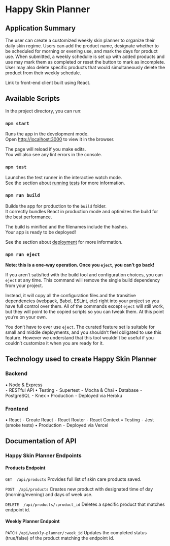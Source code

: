 # Happy Skin Planner

## Application Summary
The user can create a customized weekly skin planner to organize their daily skin regime. Users can add the product name, designate whether to be scheduled for 
morning or evening use, and mark the days for product use. When submitted, a weekly schedulle is set up with added products and use may mark them as completed or reset
the button to mark as incomplete. User may also delete specific products that would simultaneously delete the product from their weekly schedule. 

Link to front-end client built using React.


## Available Scripts

In the project directory, you can run:

### `npm start`

Runs the app in the development mode.\
Open [http://localhost:3000](http://localhost:3000) to view it in the browser.

The page will reload if you make edits.\
You will also see any lint errors in the console.

### `npm test`

Launches the test runner in the interactive watch mode.\
See the section about [running tests](https://facebook.github.io/create-react-app/docs/running-tests) for more information.

### `npm run build`

Builds the app for production to the `build` folder.\
It correctly bundles React in production mode and optimizes the build for the best performance.

The build is minified and the filenames include the hashes.\
Your app is ready to be deployed!

See the section about [deployment](https://facebook.github.io/create-react-app/docs/deployment) for more information.

### `npm run eject`

**Note: this is a one-way operation. Once you `eject`, you can’t go back!**

If you aren’t satisfied with the build tool and configuration choices, you can `eject` at any time. This command will remove the single build dependency from your project.

Instead, it will copy all the configuration files and the transitive dependencies (webpack, Babel, ESLint, etc) right into your project so you have full control over them. All of the commands except `eject` will still work, but they will point to the copied scripts so you can tweak them. At this point you’re on your own.

You don’t have to ever use `eject`. The curated feature set is suitable for small and middle deployments, and you shouldn’t feel obligated to use this feature. However we understand that this tool wouldn’t be useful if you couldn’t customize it when you are ready for it.

## Technology used to create Happy Skin Planner

### Backend
• Node & Express <br/>
  ⁃ RESTful API
• Testing
  ⁃ Supertest
  ⁃ Mocha & Chai
• Database
  ⁃ PostgreSQL
  ⁃ Knex
• Production
  ⁃ Deployed via Heroku
 
### Frontend
• React
  ⁃ Create React
  ⁃ React Router
  ⁃ React Context
• Testing
  ⁃ Jest (smoke tests)
• Production
  ⁃ Deployed via Vercel
  

## Documentation of API

### Happy Skin Planner Endpoints
#### Products Endpoint
`GET  /api/products`
Provides full list of skin care products saved.

`POST  /api/products`
Creates new product with designated time of day (morning/evening) and days of week use.

`DELETE  /api/products/:product_id`
Deletes a specific product that matches endpoint id.

#### Weekly Planner Endpoint
`PATCH /api/weekly-planner/:week_id`
Updates the completed status (true/false) of the product matching the endpoint id. 

